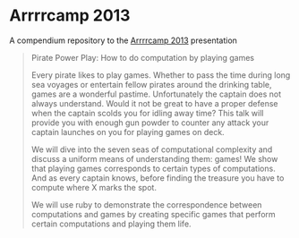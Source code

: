 Arrrrcamp 2013
==============

A compendium repository to the [Arrrrcamp 2013][arrrrcamp] presentation

> Pirate Power Play: How to do computation by playing games
>
> Every pirate likes to play games. Whether to pass the time during
> long sea voyages or entertain fellow pirates around the drinking
> table, games are a wonderful pastime. Unfortunately the captain does
> not always understand. Would it not be great to have a proper defense
> when the captain scolds you for idling away time? This talk will
> provide you with enough gun powder to counter any attack your captain
> launches on you for playing games on deck.
>
> We will dive into the seven seas of computational complexity and
> discuss a uniform means of understanding them: games! We show that
> playing games corresponds to certain types of computations. And as
> every captain knows, before finding the treasure you have to compute
> where X marks the spot.
>
> We will use ruby to demonstrate the correspondence between
> computations and games by creating specific games that perform
> certain computations and playing them life.

[arrrrcamp]: http://arrrrcamp.be/